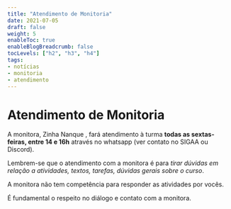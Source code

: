 ```yaml
---
title: "Atendimento de Monitoria"
date: 2021-07-05
draft: false
weight: 5
enableToc: true
enableBlogBreadcrumb: false
tocLevels: ["h2", "h3", "h4"]
tags:
- notícias
- monitoria
- atendimento
---
```


# Atendimento de Monitoria

A monitora, Zinha Nanque , fará atendimento à turma **todas as sextas-feiras, entre 14 e 16h** através no whatsapp (ver contato no SIGAA ou Discord).

Lembrem-se que o atendimento com a monitora é para *tirar dúvidas em relação a atividades, textos, tarefas, dúvidas gerais sobre o curso*.

A monitora não tem competência para responder as atividades por vocês.

É fundamental o respeito no diálogo e contato com a monitora.
